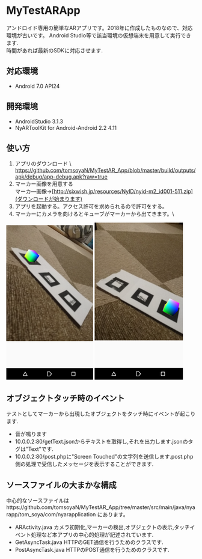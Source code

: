 # MyTestARApp

アンドロイド専用の簡単なARアプリです。2018年に作成したものなので、対応環境が古いです。
Android Studio等で該当環境の仮想端末を用意して実行できます.\
時間があれば最新のSDKに対応させます.

## 対応環境
  - Android 7.0 API24
## 開発環境
  - AndroidStudio 3.1.3
  - NyARToolKit for Android-Android 2.2 4.11
## 使い方
1. アプリのダウンロード \ https://github.com/tomsoyaN/MyTestAR_App/blob/master/build/outputs/apk/debug/app-debug.apk?raw=true
2. マーカー画像を用意する \
マーカ―画像→[http://sixwish.jp/resources/NyID/nyid-m2_id001-511.zip](ダウンロードが始まります)
3. アプリを起動する。アクセス許可を求められるので許可をする。 
4. マーカーにカメラを向けるとキューブがマーカーから出てきます。\

![pic1](readme/Picture1.png)
![pic2](readme/Picture2.png)
## オブジェクトタッチ時のイベント
テストとしてマーカーから出現したオブジェクトをタッチ時にイベントが起こります.
- 音が鳴ります
- 10.0.0.2:80/getText.jsonからテキストを取得し,それを出力します.jsonのタグは"Text"です.
- 10.0.0.2:80/post.phpに"Screen Touched"の文字列を送信します.post.php側の処理で受信したメッセージを表示することができます.

## ソースファイルの大まかな構成
中心的なソースファイルはhttps://github.com/tomsoyaN/MyTestAR_App/tree/master/src/main/java/nyarapp/tom_soya/com/nyarapplication にあります。
- ARActivity.java カメラ初期化,マーカーの検出,オブジェクトの表示,タッチイベント処理など本アプリの中心的処理が記述されています.
- GetAsyncTask.java HTTPのGET通信を行うためのクラスです.
- PostAsyncTask.java HTTPのPOST通信を行うためのクラスです.

